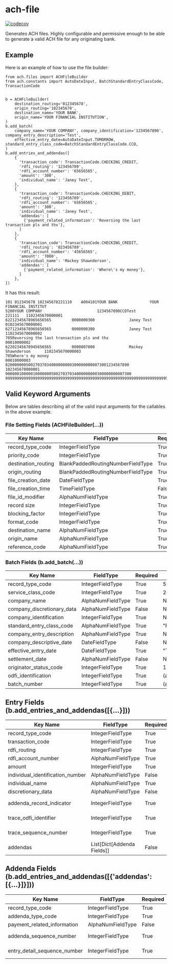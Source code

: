 # ach-file

[![codecov](https://codecov.io/github/freemish/ach-file/branch/main/graph/badge.svg?token=F9BFHNSRJV)](https://codecov.io/github/freemish/ach-file)

Generates ACH files. Highly configurable and permissive enough to be able to generate a valid ACH file for any originating bank.

## Example

Here is an example of how to use the file builder:

```
from ach.files import ACHFileBuilder
from ach.constants import AutoDateInput, BatchStandardEntryClassCode, TransactionCode


b = ACHFileBuilder(
    destination_routing='012345678',
    origin_routing='102345678',
    destination_name='YOUR BANK',
    origin_name='YOUR FINANCIAL INSTITUTION',
)
b.add_batch(
    company_name='YOUR COMPANY', company_identification='1234567890', company_entry_description='Test',
    effective_entry_date=AutoDateInput.TOMORROW, standard_entry_class_code=BatchStandardEntryClassCode.CCD,
)
b.add_entries_and_addendas([
    {
      'transaction_code': TransactionCode.CHECKING_CREDIT,
      'rdfi_routing': '123456789',
      'rdfi_account_number': '65656565',
      'amount': '300',
      'individual_name': 'Janey Test',
    },
    {
      'transaction_code': TransactionCode.CHECKING_DEBIT,
      'rdfi_routing': '123456789',
      'rdfi_account_number': '65656565',
      'amount': '300',
      'individual_name': 'Janey Test',
      'addendas': [
        {'payment_related_information': 'Reversing the last transaction pls and thx'},
      ]
    },
    {
      'transaction_code': TransactionCode.CHECKING_CREDIT,
      'rdfi_routing': '023456789',
      'rdfi_account_number': '45656565',
      'amount': '7000',
      'individual_name': 'Mackey Shawnderson',
      'addendas': [
        {'payment_related_information': 'Where\'s my money'},
      ]
    },
])
```

It has this result:

```
101 012345678 102345678221110    A094101YOUR BANK              YOUR FINANCIAL INSTITUT        
5200YOUR COMPANY                        1234567890CCDTest            221111   1102345670000001
62212345678965656565         0000000300               Janey Test              0102345670000001
62712345678965656565         0000000300               Janey Test              1102345670000002
705Reversing the last transaction pls and thx                                      00010000002
62202345678945656565         0000007000               Mackey Shawnderson      1102345670000003
705Where's my money                                                                00010000003
820000000500270370340000000003000000000073001234567890                         102345670000001
9000001000001000000050027037034000000000300000000007300                                       
9999999999999999999999999999999999999999999999999999999999999999999999999999999999999999999999

```

## Valid Keyword Arguments

Below are tables describing all of the valid input arguments for the callables in the above example.

### File Setting Fields (ACHFileBuilder(...))

| Key Name | FieldType | Required | Default |
| -------- | ---- | -------- | ------- |
|record_type_code|IntegerFieldType|True|1|
|priority_code|IntegerFieldType|True|1|
|destination_routing|BlankPaddedRoutingNumberFieldType|True|None|
|origin_routing|BlankPaddedRoutingNumberFieldType|True|None|
|file_creation_date|DateFieldType|True|"NOW"|
|file_creation_time|TimeFieldType|False|None|
|file_id_modifier|AlphaNumFieldType|True|"A"|
|record size|IntegerFieldType|True|94|
|blocking_factor|IntegerFieldType|True|10|
|format_code|IntegerFieldType|True|1|
|destination_name|AlphaNumFieldType|True|None|
|origin_name|AlphaNumFieldType|True|None|
|reference_code|AlphaNumFieldType|True|""|

### Batch Fields (b.add_batch(...))

| Key Name | FieldType | Required | Default |
| -------- | ---- | -------- | ------- |
|record_type_code|IntegerFieldType|True|5|
|service_class_code|IntegerFieldType|True|200|
|company_name|AlphaNumFieldType|True|None|
|company_discretionary_data|AlphaNumFieldType|False|None|
|company_identification|IntegerFieldType|True|None|
|standard_entry_class_code|AlphaNumFieldType|True|"PPD"|
|company_entry_description|AlphaNumFieldType|True|None|
|company_descriptive_date|DateFieldType|False|None|
|effective_entry_date|DateFieldType|True|"TOMORROW"|
|settlement_date|AlphaNumFieldType|False|None|
|originator_status_code|IntegerFieldType|True|1|
|odfi_identification|IntegerFieldType|True|(auto-set)|
|batch_number|IntegerFieldType|True|(auto-set)|

## Entry Fields (b.add_entries_and_addendas([{...}]))

| Key Name | FieldType | Required | Default |
| -------- | ---- | -------- | ------- |
|record_type_code|IntegerFieldType|True|6|
|transaction_code|IntegerFieldType|True|None|
|rdfi_routing|IntegerFieldType|True|None|
|rdfi_account_number|AlphaNumFieldType|True|None|
|amount|IntegerFieldType|True|None|
|individual_identification_number|AlphaNumFieldType|False|None|
|individual_name|AlphaNumFieldType|True|None|
|discretionary_data|AlphaNumFieldType|False|None|
|addenda_record_indicator|IntegerFieldType|True|(auto-set)|
|trace_odfi_identifier|IntegerFieldType|True|(auto-set)|
|trace_sequence_number|IntegerFieldType|True|(auto-set)|
|addendas|List[Dict[Addenda Fields]]|False|None|

## Addenda Fields (b.add_entries_and_addendas([{'addendas': [{...}]}]))

| Key Name | FieldType | Required | Default |
| -------- | ---- | -------- | ------- |
|record_type_code|IntegerFieldType|True|7|
|addenda_type_code|IntegerFieldType|True|5|
|payment_related_information|AlphaNumFieldType|False|None|
|addenda_sequence_number|IntegerFieldType|True|(auto-set)|
|entry_detail_sequence_number|IntegerFieldType|True|(auto-set)|
